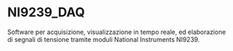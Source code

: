 # NI9239_DAQ
Software per acquisizione, visualizzazione in tempo reale, ed elaborazione di segnali di tensione tramite moduli National Instruments NI9239.
